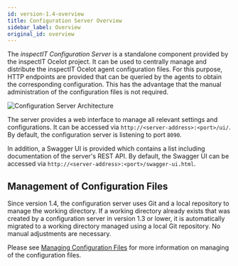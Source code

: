 ```yaml
---
id: version-1.4-overview
title: Configuration Server Overview
sidebar_label: Overview
original_id: overview
---
```


The *inspectIT Configuration Server* is a standalone component provided by the inspectIT Ocelot project.
It can be used to centrally manage and distribute the inspectIT Ocelot agent configuration files.
For this purpose, HTTP endpoints are provided that can be queried by the agents to obtain the corresponding configuration.
This has the advantage that the manual administration of the configuration files is not required.

![Configuration Server Architecture](assets/configuration-server-architecture.png)

The server provides a web interface to manage all relevant settings and configurations. It can be accessed via `http://<server-address>:<port>/ui/`. By default, the configuration server is listening to port `8090`.

In addition, a Swagger UI is provided which contains a list including documentation of the server's REST API. By default, the Swagger UI can be accessed via `http://<server-address>:<port>/swagger-ui.html`.

## Management of Configuration Files

Since version 1.4, the configuration server uses Git and a local repository to manage the working directory. If a working directory already exists that was created by a configuration server in version 1.3 or lower, it is automatically migrated to a working directory managed using a local Git repository. No manual adjustments are necessary.

Please see [Managing Configuration Files](config-server/managing-configurations.md) for more information on managing of the configuration files.